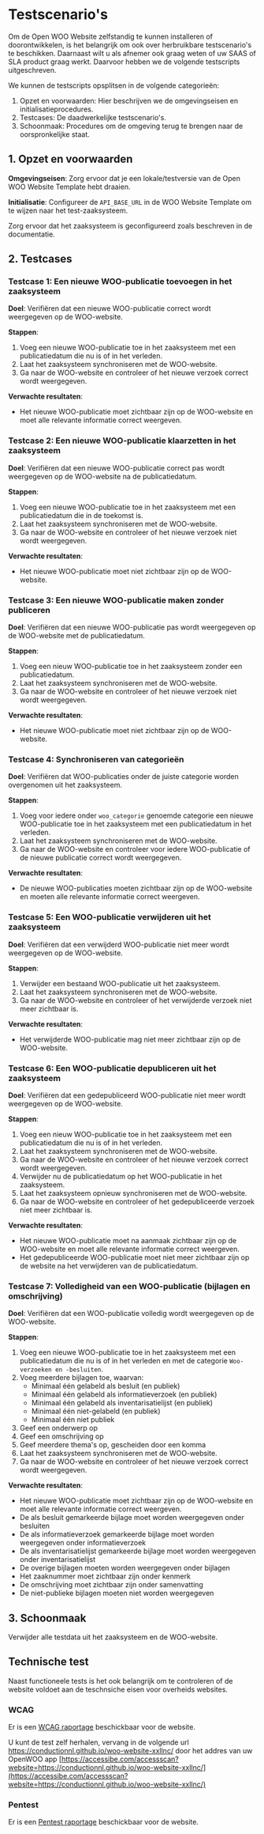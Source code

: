 # Testscenario's

Om de Open WOO Website zelfstandig te kunnen installeren of doorontwikkelen, is het belangrijk om ook over herbruikbare testscenario's te beschikken. Daarnaast wilt u als afnemer ook graag weten of uw SAAS of SLA product graag werkt. Daarvoor hebben we de volgende testscripts uitgeschreven.

We kunnen de testscripts opsplitsen in de volgende categorieën:

1. Opzet en voorwaarden: Hier beschrijven we de omgevingseisen en initialisatieprocedures.
2. Testcases: De daadwerkelijke testscenario's.
3. Schoonmaak: Procedures om de omgeving terug te brengen naar de oorspronkelijke staat.

## 1. Opzet en voorwaarden

**Omgevingseisen**: Zorg ervoor dat je een lokale/testversie van de Open WOO Website Template hebt draaien.

**Initialisatie**: Configureer de `API_BASE_URL` in de WOO Website Template om te wijzen naar het test-zaaksysteem.

Zorg ervoor dat het zaaksysteem is geconfigureerd zoals beschreven in de documentatie.

## 2. Testcases

### Testcase 1: Een nieuwe WOO-publicatie toevoegen in het zaaksysteem

**Doel**: Verifiëren dat een nieuwe WOO-publicatie correct wordt weergegeven op de WOO-website.

**Stappen**:

1. Voeg een nieuwe WOO-publicatie toe in het zaaksysteem met een publicatiedatum die nu is of in het verleden.
2. Laat het zaaksysteem synchroniseren met de WOO-website.
3. Ga naar de WOO-website en controleer of het nieuwe verzoek correct wordt weergegeven.

**Verwachte resultaten**:

- Het nieuwe WOO-publicatie moet zichtbaar zijn op de WOO-website en moet alle relevante informatie correct weergeven.

### Testcase 2: Een nieuwe WOO-publicatie klaarzetten in het zaaksysteem

**Doel**: Verifiëren dat een nieuwe WOO-publicatie correct pas wordt weergegeven op de WOO-website na de publicatiedatum.

**Stappen**:

1. Voeg een nieuwe WOO-publicatie toe in het zaaksysteem met een publicatiedatum die in de toekomst is.
2. Laat het zaaksysteem synchroniseren met de WOO-website.
3. Ga naar de WOO-website en controleer of het nieuwe verzoek niet wordt weergegeven.

**Verwachte resultaten**:

- Het nieuwe WOO-publicatie moet niet zichtbaar zijn op de WOO-website.

### Testcase 3: Een nieuwe WOO-publicatie maken zonder publiceren

**Doel**: Verifiëren dat een nieuwe WOO-publicatie pas wordt weergegeven op de WOO-website met de publicatiedatum.

**Stappen**:

1. Voeg een nieuw WOO-publicatie toe in het zaaksysteem zonder een publicatiedatum.
2. Laat het zaaksysteem synchroniseren met de WOO-website.
3. Ga naar de WOO-website en controleer of het nieuwe verzoek niet wordt weergegeven.

**Verwachte resultaten**:

- Het nieuwe WOO-publicatie moet niet zichtbaar zijn op de WOO-website.

### Testcase 4: Synchroniseren van categorieën

**Doel**: Verifiëren dat WOO-publicaties onder de juiste categorie worden overgenomen uit het zaaksysteem.

**Stappen**:

1. Voeg voor iedere onder `woo_categorie` genoemde categorie een nieuwe WOO-publicatie toe in het zaaksysteem met een publicatiedatum in het verleden.
2. Laat het zaaksysteem synchroniseren met de WOO-website.
3. Ga naar de WOO-website en controleer voor iedere WOO-publicatie of de nieuwe publicatie correct wordt weergegeven.

**Verwachte resultaten**:

- De nieuwe WOO-publicaties moeten zichtbaar zijn op de WOO-website en moeten alle relevante informatie correct weergeven.

### Testcase 5: Een WOO-publicatie verwijderen uit het zaaksysteem

**Doel**: Verifiëren dat een verwijderd WOO-publicatie niet meer wordt weergegeven op de WOO-website.

**Stappen**:

1. Verwijder een bestaand WOO-publicatie uit het zaaksysteem.
2. Laat het zaaksysteem synchroniseren met de WOO-website.
3. Ga naar de WOO-website en controleer of het verwijderde verzoek niet meer zichtbaar is.

**Verwachte resultaten**:

- Het verwijderde WOO-publicatie mag niet meer zichtbaar zijn op de WOO-website.

### Testcase 6: Een WOO-publicatie depubliceren uit het zaaksysteem

**Doel**: Verifiëren dat een gedepubliceerd WOO-publicatie niet meer wordt weergegeven op de WOO-website.

**Stappen**:

1. Voeg een nieuw WOO-publicatie toe in het zaaksysteem met een publicatiedatum die nu is of in het verleden.
2. Laat het zaaksysteem synchroniseren met de WOO-website.
3. Ga naar de WOO-website en controleer of het nieuwe verzoek correct wordt weergegeven.
4. Verwijder nu de publicatiedatum op het WOO-publicatie in het zaaksysteem.
5. Laat het zaaksysteem opnieuw synchroniseren met de WOO-website.
6. Ga naar de WOO-website en controleer of het gedepubliceerde verzoek niet meer zichtbaar is.

**Verwachte resultaten**:

- Het nieuwe WOO-publicatie moet na aanmaak zichtbaar zijn op de WOO-website en moet alle relevante informatie correct weergeven.
- Het gedepubliceerde WOO-publicatie moet niet meer zichtbaar zijn op de website na het verwijderen van de publicatiedatum.

### Testcase 7: Volledigheid van een WOO-publicatie (bijlagen en omschrijving)

**Doel**: Verifiëren dat een WOO-publicatie volledig wordt weergegeven op de WOO-website.

**Stappen**:

1. Voeg een nieuwe WOO-publicatie toe in het zaaksysteem met een publicatiedatum die nu is of in het verleden en met de categorie `Woo-verzoeken en -besluiten`.
2. Voeg meerdere bijlagen toe, waarvan:
   - Minimaal één gelabeld als besluit (en publiek)
   - Minimaal één gelabeld als informatieverzoek (en publiek)
   - Minimaal één gelabeld als inventarisatielijst (en publiek)
   - Minimaal één niet-gelabeld (en publiek)
   - Minimaal één niet publiek
3. Geef een onderwerp op
4. Geef een omschrijving op
5. Geef meerdere thema's op, gescheiden door een komma
6. Laat het zaaksysteem synchroniseren met de WOO-website.
7. Ga naar de WOO-website en controleer of het nieuwe verzoek correct wordt weergegeven.

**Verwachte resultaten**:

- Het nieuwe WOO-publicatie moet zichtbaar zijn op de WOO-website en moet alle relevante informatie correct weergeven.
- De als besluit gemarkeerde bijlage moet worden weergegeven onder besluiten
- De als informatieverzoek gemarkeerde bijlage moet worden weergegeven onder informatieverzoek
- De als inventarisatielijst gemarkeerde bijlage moet worden weergegeven onder inventarisatielijst
- De overige bijlagen moeten worden weergegeven onder bijlagen
- Het zaaknummer moet zichtbaar zijn onder kenmerk
- De omschrijving moet zichtbaar zijn onder samenvatting
- De niet-publieke bijlagen moeten niet worden weergegeven

## 3. Schoonmaak

Verwijder alle testdata uit het zaaksysteem en de WOO-website.

## Technische test

Naast functioneele tests is het ook belangrijk om te controleren of de website voldoet aan de teschnsiche eisen voor overheids websites.

### WCAG

Er is een [WCAG raportage](https://raw.githubusercontent.com/ConductionNL/woo-website-template/main/docs/WCAG-Raportage.pdf) beschickbaar voor de website.

U kunt de test zelf herhalen, vervang in de volgende url https://conductionnl.github.io/woo-website-xxllnc/ door het addres van uw OpenWOO app
[https://accessibe.com/accessscan?website=https://conductionnl.github.io/woo-website-xxllnc/](https://accessibe.com/accessscan?website=https://conductionnl.github.io/woo-website-xxllnc/)

### Pentest

Er is een [Pentest raportage](https://raw.githubusercontent.com/ConductionNL/woo-website-template/main/docs/PENTEST-Raportage.pdf) beschickbaar voor de website.
